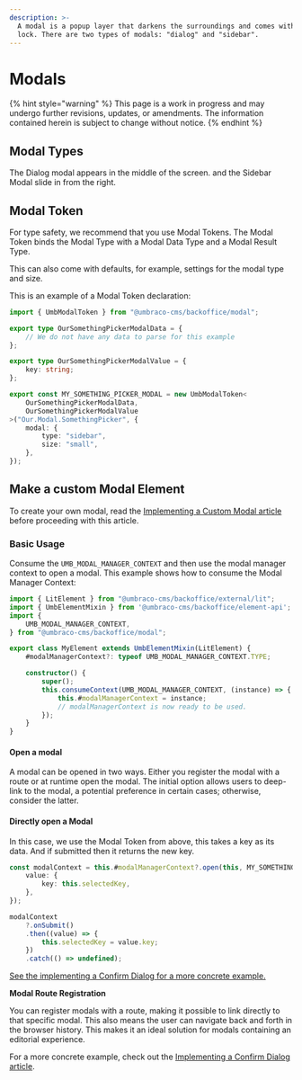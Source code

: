 ```yaml
---
description: >-
  A modal is a popup layer that darkens the surroundings and comes with a focus
  lock. There are two types of modals: "dialog" and "sidebar".
---
```


# Modals

{% hint style="warning" %}
This page is a work in progress and may undergo further revisions, updates, or amendments. The information contained herein is subject to change without notice.
{% endhint %}

## **Modal Types**

The Dialog modal appears in the middle of the screen. and the Sidebar Modal slide in from the right.

## Modal Token

For type safety, we recommend that you use Modal Tokens. The Modal Token binds the Modal Type with a Modal Data Type and a Modal Result Type.

This can also come with defaults, for example, settings for the modal type and size.

This is an example of a Modal Token declaration:

```ts
import { UmbModalToken } from "@umbraco-cms/backoffice/modal";

export type OurSomethingPickerModalData = {
    // We do not have any data to parse for this example
};

export type OurSomethingPickerModalValue = {
    key: string;
};

export const MY_SOMETHING_PICKER_MODAL = new UmbModalToken<
    OurSomethingPickerModalData,
    OurSomethingPickerModalValue
>("Our.Modal.SomethingPicker", {
    modal: {
        type: "sidebar",
        size: "small",
    },
});
```

## Make a custom Modal Element

To create your own modal, read the [Implementing a Custom Modal article](custom-modals.md) before proceeding with this article.

### Basic Usage

Consume the `UMB_MODAL_MANAGER_CONTEXT` and then use the modal manager context to open a modal. This example shows how to consume the Modal Manager Context:

```ts
import { LitElement } from "@umbraco-cms/backoffice/external/lit";
import { UmbElementMixin } from '@umbraco-cms/backoffice/element-api';
import {
    UMB_MODAL_MANAGER_CONTEXT,
} from "@umbraco-cms/backoffice/modal";

export class MyElement extends UmbElementMixin(LitElement) {
    #modalManagerContext?: typeof UMB_MODAL_MANAGER_CONTEXT.TYPE;

    constructor() {
        super();
        this.consumeContext(UMB_MODAL_MANAGER_CONTEXT, (instance) => {
            this.#modalManagerContext = instance;
            // modalManagerContext is now ready to be used.
        });
    }
}
```

#### Open a modal

A modal can be opened in two ways. Either you register the modal with a route or at runtime open the modal. The initial option allows users to deep-link to the modal, a potential preference in certain cases; otherwise, consider the latter.

#### Directly open a Modal

In this case, we use the Modal Token from above, this takes a key as its data. And if submitted then it returns the new key.

```typescript
const modalContext = this.#modalManagerContext?.open(this, MY_SOMETHING_PICKER_MODAL, {
    value: {
        key: this.selectedKey,
    },
});

modalContext
    ?.onSubmit()
    .then((value) => {
        this.selectedKey = value.key;
    })
    .catch(() => undefined);
```

[See the implementing a Confirm Dialog for a more concrete example.](confirm-dialog.md)

**Modal Route Registration**

You can register modals with a route, making it possible to link directly to that specific modal. This also means the user can navigate back and forth in the browser history. This makes it an ideal solution for modals containing an editorial experience.

For a more concrete example, check out the [Implementing a Confirm Dialog article](route-registration.md).
